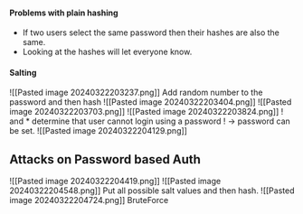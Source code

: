 #### Problems with plain hashing
- If two users select the same password then their hashes are also the same.
- Looking at the hashes will let everyone know.

#### Salting
![[Pasted image 20240322203237.png]]
Add random number to the password and then hash
![[Pasted image 20240322203404.png]]
![[Pasted image 20240322203703.png]]
![[Pasted image 20240322203824.png]]
! and * determine that user cannot login using a password
! -> password can be set.
![[Pasted image 20240322204129.png]]
## Attacks on Password based Auth
![[Pasted image 20240322204419.png]]
![[Pasted image 20240322204548.png]]
Put all possible salt values and then hash.
![[Pasted image 20240322204724.png]]
BruteForce
